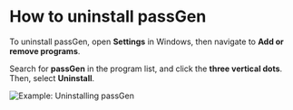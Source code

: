 # How to uninstall passGen

To uninstall passGen, open **Settings** in Windows, then navigate to **Add or remove programs**.

Search for **passGen** in the program list, and click the **three vertical dots**. Then, select **Uninstall**.

![Example: Uninstalling passGen](https://github.com/josh-wong/passGen/blob/main/docs/assets/screenshots/uninstall.gif?raw=true)
